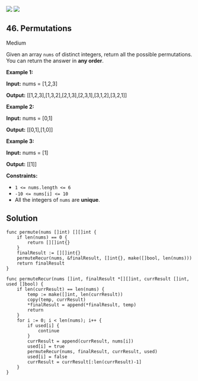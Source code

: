 [![](https://img.shields.io/github/stars/LeetCode-Top-Interview-150/LeetCode-Top-Interview-150?label=Stars&style=flat-square)](https://github.com/LeetCode-Top-Interview-150/LeetCode-Top-Interview-150)
[![](https://img.shields.io/github/forks/LeetCode-Top-Interview-150/LeetCode-Top-Interview-150?label=Fork%20me%20on%20GitHub%20&style=flat-square)](https://github.com/LeetCode-Top-Interview-150/LeetCode-Top-Interview-150/fork)

## 46\. Permutations

Medium

Given an array `nums` of distinct integers, return all the possible permutations. You can return the answer in **any order**.

**Example 1:**

**Input:** nums = [1,2,3]

**Output:** [[1,2,3],[1,3,2],[2,1,3],[2,3,1],[3,1,2],[3,2,1]] 

**Example 2:**

**Input:** nums = [0,1]

**Output:** [[0,1],[1,0]] 

**Example 3:**

**Input:** nums = [1]

**Output:** [[1]] 

**Constraints:**

*   `1 <= nums.length <= 6`
*   `-10 <= nums[i] <= 10`
*   All the integers of `nums` are **unique**.

## Solution

```golang
func permute(nums []int) [][]int {
	if len(nums) == 0 {
		return [][]int{}
	}
	finalResult := [][]int{}
	permuteRecur(nums, &finalResult, []int{}, make([]bool, len(nums)))
	return finalResult
}

func permuteRecur(nums []int, finalResult *[][]int, currResult []int, used []bool) {
	if len(currResult) == len(nums) {
		temp := make([]int, len(currResult))
		copy(temp, currResult)
		*finalResult = append(*finalResult, temp)
		return
	}
	for i := 0; i < len(nums); i++ {
		if used[i] {
			continue
		}
		currResult = append(currResult, nums[i])
		used[i] = true
		permuteRecur(nums, finalResult, currResult, used)
		used[i] = false
		currResult = currResult[:len(currResult)-1]
	}
}
```